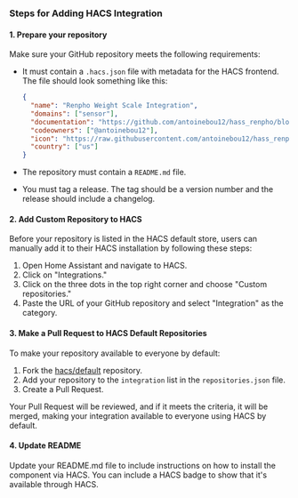 ### Steps for Adding HACS Integration

#### 1. Prepare your repository

Make sure your GitHub repository meets the following requirements:

- It must contain a `.hacs.json` file with metadata for the HACS frontend. The file should look something like this:

  ```json
  {
    "name": "Renpho Weight Scale Integration",
    "domains": ["sensor"],
    "documentation": "https://github.com/antoinebou12/hass_renpho/blob/main/README.md",
    "codeowners": ["@antoinebou12"],
    "icon": "https://raw.githubusercontent.com/antoinebou12/hass_renpho/main/custom_components/renpho/renpho.png",
    "country": ["us"]
  }
  ```

- The repository must contain a `README.md` file.
- You must tag a release. The tag should be a version number and the release should include a changelog.

#### 2. Add Custom Repository to HACS

Before your repository is listed in the HACS default store, users can manually add it to their HACS installation by following these steps:

1. Open Home Assistant and navigate to HACS.
2. Click on "Integrations."
3. Click on the three dots in the top right corner and choose "Custom repositories."
4. Paste the URL of your GitHub repository and select "Integration" as the category.

#### 3. Make a Pull Request to HACS Default Repositories

To make your repository available to everyone by default:

1. Fork the [hacs/default](https://github.com/hacs/default) repository.
2. Add your repository to the `integration` list in the `repositories.json` file.
3. Create a Pull Request.

Your Pull Request will be reviewed, and if it meets the criteria, it will be merged, making your integration available to everyone using HACS by default.

#### 4. Update README

Update your README.md file to include instructions on how to install the component via HACS. You can include a HACS badge to show that it's available through HACS.
